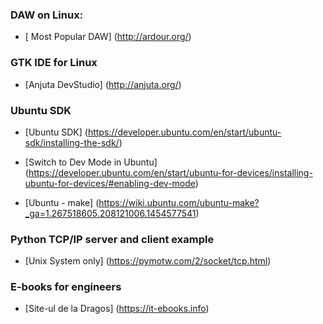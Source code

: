 ### DAW on Linux:

* [ Most Popular DAW] (http://ardour.org/)

### GTK IDE for Linux

* [Anjuta DevStudio] (http://anjuta.org/)

### Ubuntu SDK

* [Ubuntu SDK] (https://developer.ubuntu.com/en/start/ubuntu-sdk/installing-the-sdk/)

* [Switch to Dev Mode in Ubuntu] (https://developer.ubuntu.com/en/start/ubuntu-for-devices/installing-ubuntu-for-devices/#enabling-dev-mode)

* [Ubuntu - make] (https://wiki.ubuntu.com/ubuntu-make?_ga=1.267518605.208121006.1454577541)

### Python TCP/IP server and client example

* [Unix System only] (https://pymotw.com/2/socket/tcp.html)

### E-books for engineers

* [Site-ul de la Dragos] (https://it-ebooks.info)


